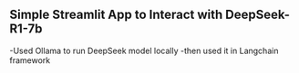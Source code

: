 ## Simple Streamlit App to Interact with DeepSeek-R1-7b

-Used Ollama to run DeepSeek model locally
-then used it in Langchain framework
